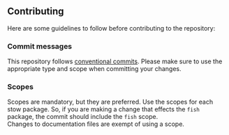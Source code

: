 ## Contributing

Here are some guidelines to follow before contributing to the repository:

### Commit messages

This repository follows [conventional
commits](https://www.conventionalcommits.org/en/v1.0.0/). Please make sure to
use the appropriate type and scope when committing your changes.

### Scopes

Scopes are mandatory, but they are preferred. Use the scopes for each stow
package. So, if you are making a change that effects the `fish` package, the
commit should include the `fish` scope.  
Changes to documentation files are exempt of using a scope.

